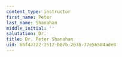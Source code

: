 ```yaml
---
content_type: instructor
first_name: Peter
last_name: Shanahan
middle_initial: ''
salutation: Dr.
title: Dr. Peter Shanahan
uid: b6f42722-2512-b87b-207b-77e56584ade8
---
```

